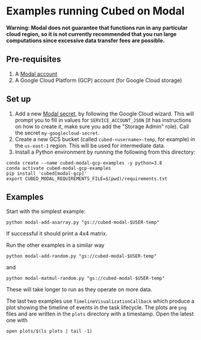 # Examples running Cubed on Modal

**Warning: Modal does not guarantee that functions run in any particular cloud region, so it is not currently recommended that you run large computations since excessive data transfer fees are possible.**

## Pre-requisites

1. A [Modal account](https://modal.com/)
2. A Google Cloud Platform (GCP) account (for Google Cloud storage)

## Set up

1. Add a new [Modal secret](https://modal.com/secrets), by following the Google Cloud wizard. This will prompt you to fill in values for `SERVICE_ACCOUNT_JSON` (it has instructions on how to create it, make sure you add the "Storage Admin" role). Call the secret `my-googlecloud-secret`.
2. Create a new GCS bucket (called `cubed-<username>-temp`, for example) in the `us-east-1` region. This will be used for intermediate data.
3. Install a Python environment by running the following from this directory:

```shell
conda create --name cubed-modal-gcp-examples -y python=3.8
conda activate cubed-modal-gcp-examples
pip install 'cubed[modal-gcp]'
export CUBED_MODAL_REQUIREMENTS_FILE=$(pwd)/requirements.txt
```

## Examples

Start with the simplest example:

```shell
python modal-add-asarray.py "gs://cubed-modal-$USER-temp"
```

If successful it should print a 4x4 matrix.

Run the other examples in a similar way

```shell
python modal-add-random.py "gs://cubed-modal-$USER-temp"
```

and

```shell
python modal-matmul-random.py "gs://cubed-modal-$USER-temp"
```

These will take longer to run as they operate on more data.

The last two examples use `TimelineVisualizationCallback` which produce a plot showing the timeline of events in the task lifecycle.
The plots are `png` files and are written in the `plots` directory with a timestamp. Open the latest one with

```shell
open plots/$(ls plots | tail -1)
```
